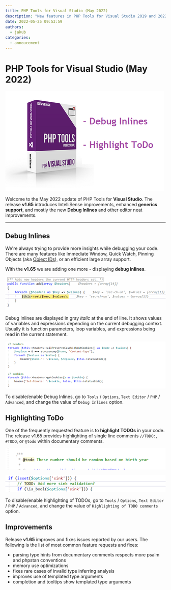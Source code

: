 ```yaml
---
title: PHP Tools for Visual Studio (May 2022)
description: "New features in PHP Tools for Visual Studio 2019 and 2022!"
date: 2022-05-25 09:53:59
authors:
  - jakub
categories:
  - annoucement
---
```


# PHP Tools for Visual Studio (May 2022)

![Cover Image](imgs/phptools-v1-65.png)

Welcome to the May 2022 update of PHP Tools for **Visual Studio**. The release **v1.65** introduces IntelliSense improvements, enhanced **generics support**, and mostly the new **Debug Inlines** and other editor neat improvements.

<!-- more -->

---

## Debug Inlines

We're always trying to provide more insights while debugging your code. There are many features like Immediate Window, Quick Watch, Pinning Objects (aka [Object IDs](https://blog.devsense.com/2021/php-debug-objectid-mark-object)), or an efficient large array support.

With the **v1.65** we are adding one more - displaying **debug inlines**.

![php debug inlines](imgs/debuginlines1.gif)

Debug Inlines are displayed in gray *italic* at the end of line. It shows values of variables and expressions depending on the current debugging context. Usually it is function parameters, loop variables, and expressions being read in the current statement.

![php debug inlines](imgs/debuginlines2.gif)

To disable/enable Debug Inlines, go to `Tools` / `Options`, `Text Editor` / `PHP` / `Advanced`, and change the value of `Debug Inlines` option.

## Highlighting ToDo

One of the frequently requested feature is to **highlight TODOs** in your code. The release v1.65 provides highlighting of single line comments `//TODO:`, `#TODO`, or `@todo` within documentary comments.

![php todo highligh](imgs/vs-todo-highlight-1.png)

![php todo highlight](imgs/vs-todo-highlight-2.png)

To disable/enable highlighting of TODOs, go to `Tools` / `Options`, `Text Editor` / `PHP` / `Advanced`, and change the value of `Highlighting of TODO comments` option.

## Improvements

Release **v1.65** improves and fixes issues reported by our users. The following is the list of most common feature requests and fixes:

- parsing type hints from documentary comments respects more psalm and phpstan conventions
- memory use optimizations
- fixes rare cases of invalid type inferring analysis
- improves use of templated type arguments
- completion and tooltips show templated type arguments
